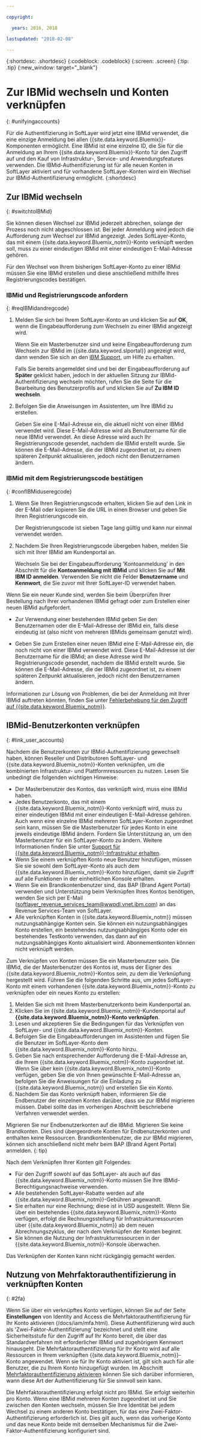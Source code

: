 ```yaml
---

copyright:

  years: 2016, 2018

lastupdated: "2018-02-08"

---
```


{:shortdesc: .shortdesc}
{:codeblock: .codeblock}
{:screen: .screen}
{:tip: .tip}
{:new_window: target="_blank"}

# Zur IBMid wechseln und Konten verknüpfen
{: #unifyingaccounts}

Für die Authentifizierung in SoftLayer wird jetzt eine IBMid verwendet, die eine einzige Anmeldung bei allen {{site.data.keyword.Bluemix}}-Komponenten ermöglicht. Eine IBMid ist eine einzelne ID, die Sie für die Anmeldung an Ihrem {{site.data.keyword.Bluemix}}-Konto für den Zugriff auf und den Kauf von Infrastruktur-, Service- und Anwendungsfeatures verwenden. Die IBMid-Authentifizierung ist für alle neuen Konten in SoftLayer aktiviert und für vorhandene SoftLayer-Konten wird ein Wechsel zur IBMid-Authentifizierung ermöglicht.
{:shortdesc}

## Zur IBMid wechseln
{: #switchtoIBMid}

Sie können diesen Wechsel zur IBMid jederzeit abbrechen, solange der Prozess noch nicht abgeschlossen ist. Bei jeder Anmeldung wird jedoch die Aufforderung zum Wechsel zur IBMid angezeigt. Jedes SoftLayer-Konto, das mit einem {{site.data.keyword.Bluemix_notm}}-Konto verknüpft werden soll, muss zu einer eindeutigen IBMid mit einer eindeutigen E-Mail-Adresse gehören.

Für den Wechsel von Ihrem bisherigen SoftLayer-Konto zu einer IBMid müssen Sie eine IBMid erstellen und diese anschließend mithilfe Ihres Registrierungscodes bestätigen.

### IBMid und Registrierungscode anfordern
{: #reqIBMidandregcode}

1. Melden Sie sich bei Ihrem SoftLayer-Konto an und klicken Sie auf **OK**, wenn die Eingabeaufforderung zum Wechseln zu einer IBMid angezeigt wird.

   Wenn Sie ein Masterbenutzer sind und keine Eingabeaufforderung zum Wechseln zur IBMid im {{site.data.keyword.slportal}} angezeigt wird, dann wenden Sie sich an den [IBM Support](/docs/get-support/howtogetsupport.html#getting-customer-support), um Hilfe zu erhalten.

   Falls Sie bereits angemeldet sind und bei der Eingabeaufforderung auf **Später** geklickt haben, jedoch in der aktuellen Sitzung zur IBMid-Authentifizierung wechseln möchten, rufen Sie die Seite für die Bearbeitung des Benutzerprofils auf und klicken Sie auf **Zu IBM ID wechseln**.

2. Befolgen Sie die Anweisungen im Assistenten, um Ihre IBMid zu erstellen.

   Geben Sie eine E-Mail-Adresse ein, die aktuell nicht von einer IBMid verwendet wird. Diese E-Mail-Adresse wird als Benutzername für die neue IBMid verwendet. An diese Adresse wird auch Ihr Registrierungscode gesendet, nachdem die IBMid erstellt wurde. Sie können die E-Mail-Adresse, die der IBMid zugeordnet ist, zu einem späteren Zeitpunkt aktualisieren, jedoch nicht den Benutzernamen ändern.

### IBMid mit dem Registrierungscode bestätigen
{: #confIBMiduseregcode}

1. Wenn Sie Ihren Registrierungscode erhalten, klicken Sie auf den Link in der E-Mail oder kopieren Sie die URL in einen Browser und geben Sie Ihren Registrierungscode ein.

   Der Registrierungscode ist sieben Tage lang gültig und kann nur einmal verwendet werden.

2. Nachdem Sie Ihren Registrierungscode übergeben haben, melden Sie sich mit Ihrer IBMid am Kundenportal an.

   Wechseln Sie bei der Eingabeaufforderung 'Kontoanmeldung' in den Abschnitt für die **Kontoanmeldung mit IBMid** und klicken Sie auf **Mit IBM ID anmelden**. Verwenden Sie nicht die Felder **Benutzername** und **Kennwort**, die Sie zuvor mit Ihrer SoftLayer-ID verwendet haben.

Wenn Sie ein neuer Kunde sind, werden Sie beim Überprüfen Ihrer Bestellung nach Ihrer vorhandenen IBMid gefragt oder zum Erstellen einer neuen IBMid aufgefordert.
  * Zur Verwendung einer bestehenden IBMid geben Sie den Benutzernamen oder die E-Mail-Adresse der IBMid ein, falls diese eindeutig ist (also nicht von mehreren IBMids gemeinsam genutzt wird).

  * Geben Sie zum Erstellen einer neuen IBMid eine E-Mail-Adresse ein, die noch nicht von einer IBMid verwendet wird. Diese E-Mail-Adresse ist der Benutzername für die IBMid; an diese Adresse wird Ihr Registrierungscode gesendet, nachdem die IBMid erstellt wurde. Sie können die E-Mail-Adresse, die der IBMid zugeordnet ist, zu einem späteren Zeitpunkt aktualisieren, jedoch nicht den Benutzernamen ändern.

Informationen zur Lösung von Problemen, die bei der Anmeldung mit Ihrer IBMid auftreten könnten, finden Sie unter [Fehlerbehebung für den Zugriff auf {{site.data.keyword.Bluemix_notm}}](/docs/get-support/ts_accessing.html#accessing).


## IBMid-Benutzerkonten verknüpfen
{: #link_user_accounts}

Nachdem die Benutzerkonten zur IBMid-Authentifizierung gewechselt haben, können Reseller und Distributoren SoftLayer- und {{site.data.keyword.Bluemix_notm}}-Konten verknüpfen, um die kombinierten Infrastruktur- und Plattformressourcen zu nutzen. Lesen Sie unbedingt die folgenden wichtigen Hinweise:

  * Der Masterbenutzer des Kontos, das verknüpft wird, muss eine IBMid haben.
  * Jedes Benutzerkonto, das mit einem {{site.data.keyword.Bluemix_notm}}-Konto verknüpft wird, muss zu einer eindeutigen IBMid mit einer eindeutigen E-Mail-Adresse gehören. Auch wenn eine einzelne IBMid mehreren SoftLayer-Konten zugeordnet sein kann, müssen Sie die Masterbenutzer für jedes Konto in eine jeweils eindeutige IBMid ändern. Fordern Sie Unterstützung an, um den Masterbenutzer für ein SoftLayer-Konto zu ändern. Weitere Informationen finden Sie unter [Support für {{site.data.keyword.Bluemix_notm}}-Infrastruktur erhalten](/docs/customer-portal/cpsupport.html).
  * Wenn Sie einem verknüpften Konto neue Benutzer hinzufügen, müssen Sie sie sowohl dem SoftLayer-Konto als auch dem {{site.data.keyword.Bluemix_notm}}-Konto hinzufügen, damit sie Zugriff auf alle Funktionen in der einheitlichen Konsole erhalten.
  * Wenn Sie ein Brandkontenbenutzer sind, das BAP (Brand Agent Portal) verwenden und Unterstützung beim Verknüpfen Ihres Kontos benötigen, wenden Sie sich per E-Mail (softlayer_revenue_services_team@wwpdl.vnet.ibm.com) an das Revenue Services-Team von SoftLayer.
  * Alle verknüpften Konten in {{site.data.keyword.Bluemix_notm}} müssen nutzungsabhängige Konten sein. Sie können ein nutzungsabhängiges Konto erstellen, ein bestehendes nutzungsabhängiges Konto oder ein bestehendes Testkonto verwenden, das dann auf ein nutzungsabhängiges Konto aktualisiert wird. Abonnementkonten können nicht verknüpft werden.

Zum Verknüpfen von Konten müssen Sie ein Masterbenutzer sein. Die IBMid, die der Masterbenutzer des Kontos ist, muss der Eigner des {{site.data.keyword.Bluemix_notm}}-Kontos sein, zu dem die Verknüpfung hergestellt wird. Führen Sie die folgenden Schritte aus, um jedes SoftLayer-Konto mit einem vorhandenen {{site.data.keyword.Bluemix_notm}}-Konto zu verknüpfen oder ein neues Konto zu erstellen:

   1. Melden Sie sich mit Ihrem Masterbenutzerkonto beim Kundenportal an.
   2. Klicken Sie im {{site.data.keyword.Bluemix_notm}}-Kundenportal auf **{{site.data.keyword.Bluemix_notm}}-Konto verknüpfen**.
   3. Lesen und akzeptieren Sie die Bedingungen für das Verknüpfen von SoftLayer- und {{site.data.keyword.Bluemix_notm}}-Konten.
   4. Befolgen Sie die Eingabeaufforderungen im Assistenten und fügen Sie die Benutzer im SoftLayer-Konto dem {{site.data.keyword.Bluemix_notm}}-Konto hinzu.
   5. Geben Sie nach entsprechender Aufforderung die E-Mail-Adresse an, die Ihrem {{site.data.keyword.Bluemix_notm}}-Konto zugeordnet ist. Wenn Sie über kein {{site.data.keyword.Bluemix_notm}}-Konto verfügen, geben Sie die von Ihnen gewünschte E-Mail-Adresse an, befolgen Sie die Anweisungen für die Einladung zu {{site.data.keyword.Bluemix_notm}} und erstellen Sie ein Konto.
   6. Nachdem Sie das Konto verknüpft haben, informieren Sie die Endbenutzer der einzelnen Konten darüber, dass sie zur IBMid migrieren müssen. Dabei sollte das im vorherigen Abschnitt beschriebene Verfahren verwendet werden.

Migrieren Sie nur Endbenutzerkonten auf die IBMid. Migrieren Sie keine Brandkonten. Dies sind übergeordnete Konten für Endbenutzerkonten und enthalten keine Ressourcen. Brandkontenbenutzer, die zur IBMid migrieren, können sich anschließend nicht mehr beim BAP (Brand Agent Portal) anmelden.
{: tip}

Nach dem Verknüpfen Ihrer Konten gilt Folgendes:

  * Für den Zugriff sowohl auf das SoftLayer- als auch auf das {{site.data.keyword.Bluemix_notm}}-Konto müssen Sie Ihre IBMid-Berechtigungsnachweise verwenden.
  * Alle bestehenden SoftLayer-Rabatte werden auf alle {{site.data.keyword.Bluemix_notm}}-Gebühren angewandt.
  * Sie erhalten nur eine Rechnung; diese ist in USD ausgestellt. Wenn Sie über ein bestehendes {{site.data.keyword.Bluemix_notm}}-Konto verfügen, erfolgt die Rechnungsstellung für Infrastrukturressourcen über {{site.data.keyword.Bluemix_notm}} ab dem neuen Abrechnungszyklus, der nach dem Verknüpfen der Konten beginnt.
  * Sie können die Nutzung der Infrastrukturressourcen in der {{site.data.keyword.Bluemix_notm}}-Konsole überwachen.

Das Verknüpfen der Konten kann nicht rückgängig gemacht werden.

## Nutzung von Mehrfaktorauthentifizierung in verknüpften Konten
{: #2fa}

Wenn Sie über ein verknüpftes Konto verfügen, können Sie auf der Seite **Einstellungen** von Identity and Access die Mehrfaktorauthentifizierung für Ihr Konto aktivieren (/docs/iam/mfa.html). Diese Authentifizierung wird auch als 'Zwei-Faktor-Authentifizierung' bezeichnet und stellt eine Sicherheitsstufe für den Zugriff auf Ihr Konto bereit, die über das Standardverfahren mit erforderlicher IBMid und zugehörigem Kennwort hinausgeht. Die Mehrfaktorauthentifizierung für Ihr Konto wird auf alle Ressourcen in Ihrem verknüpften {{site.data.keyword.Bluemix_notm}}-Konto angewendet. Wenn sie für Ihr Konto aktiviert ist, gilt sich auch für alle Benutzer, die zu Ihrem Konto hinzugefügt wurden. Im Abschnitt [Mehrfaktorauthentifizierung aktivieren](/docs/iam/mfa.html) können Sie sich darüber informieren, wann diese Art der Authentifizierung für Sie sinnvoll sein kann.

Die Mehrfaktorauthentifizierung erfolgt nicht pro IBMid. Sie erfolgt weiterhin pro Konto. Wenn eine IBMid mehreren Konten zugeordnet ist und Sie zwischen den Konten wechseln, müssen Sie Ihre Identität bei jedem Wechsel zu einem anderen Konto bestätigen, für das eine Zwei-Faktor-Authentifizierung erforderlich ist. Dies gilt auch, wenn das vorherige Konto und das neue Konto beide mit demselben Mechanismus für die Zwei-Faktor-Authentifizierung konfiguriert sind.

